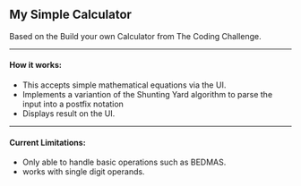 ## My Simple Calculator

Based on the Build your own Calculator from The Coding Challenge.

___

#### How it works:
- This accepts simple mathematical equations via the UI.
- Implements a variantion of the Shunting Yard algorithm to parse the input into a postfix notation
- Displays result on the UI.

___

#### Current Limitations:
- Only able to handle basic operations such as BEDMAS.
- works with single digit operands.
